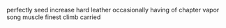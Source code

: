 perfectly seed increase hard leather occasionally having of chapter vapor song muscle finest climb carried